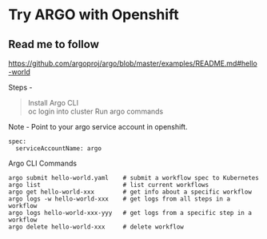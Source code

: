 # Try ARGO with Openshift

## Read me to follow

https://github.com/argoproj/argo/blob/master/examples/README.md#hello-world

Steps - 
>Install Argo CLI<br>
>oc login into cluster
>Run argo commands

Note - 
Point to your argo service account in openshift. 
```
spec:
  serviceAccountName: argo
```

Argo CLI Commands
```
argo submit hello-world.yaml    # submit a workflow spec to Kubernetes
argo list                       # list current workflows
argo get hello-world-xxx        # get info about a specific workflow
argo logs -w hello-world-xxx    # get logs from all steps in a workflow
argo logs hello-world-xxx-yyy   # get logs from a specific step in a workflow
argo delete hello-world-xxx     # delete workflow
```
